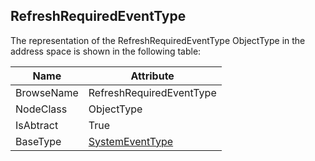 <!-- objecttype -->
## RefreshRequiredEventType
The representation of the RefreshRequiredEventType ObjectType in the address space is shown in the following table:  

|Name|Attribute|
|---|---|
|BrowseName|RefreshRequiredEventType|
|NodeClass|ObjectType|
|IsAbtract|True|
|BaseType|[SystemEventType](../../../Part5/ObjectTypes/SystemEventType/readme.md)|

